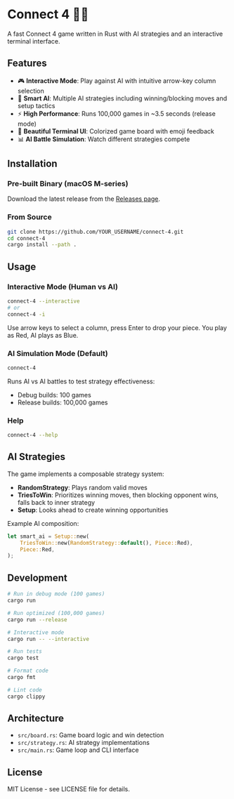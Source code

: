 # Connect 4 🔴🔵

A fast Connect 4 game written in Rust with AI strategies and an interactive terminal interface.

## Features

- 🎮 **Interactive Mode**: Play against AI with intuitive arrow-key column selection
- 🤖 **Smart AI**: Multiple AI strategies including winning/blocking moves and setup tactics
- ⚡ **High Performance**: Runs 100,000 games in ~3.5 seconds (release mode)
- 🎨 **Beautiful Terminal UI**: Colorized game board with emoji feedback
- 📊 **AI Battle Simulation**: Watch different strategies compete

## Installation

### Pre-built Binary (macOS M-series)
Download the latest release from the [Releases page](../../releases).

### From Source
```bash
git clone https://github.com/YOUR_USERNAME/connect-4.git
cd connect-4
cargo install --path .
```

## Usage

### Interactive Mode (Human vs AI)
```bash
connect-4 --interactive
# or
connect-4 -i
```

Use arrow keys to select a column, press Enter to drop your piece. You play as Red, AI plays as Blue.

### AI Simulation Mode (Default)
```bash
connect-4
```

Runs AI vs AI battles to test strategy effectiveness:
- Debug builds: 100 games
- Release builds: 100,000 games

### Help
```bash
connect-4 --help
```

## AI Strategies

The game implements a composable strategy system:

- **RandomStrategy**: Plays random valid moves
- **TriesToWin**: Prioritizes winning moves, then blocking opponent wins, falls back to inner strategy
- **Setup**: Looks ahead to create winning opportunities

Example AI composition:
```rust
let smart_ai = Setup::new(
    TriesToWin::new(RandomStrategy::default(), Piece::Red),
    Piece::Red,
);
```

## Development

```bash
# Run in debug mode (100 games)
cargo run

# Run optimized (100,000 games)
cargo run --release

# Interactive mode
cargo run -- --interactive

# Run tests
cargo test

# Format code
cargo fmt

# Lint code
cargo clippy
```

## Architecture

- `src/board.rs`: Game board logic and win detection
- `src/strategy.rs`: AI strategy implementations
- `src/main.rs`: Game loop and CLI interface

## License

MIT License - see LICENSE file for details.
